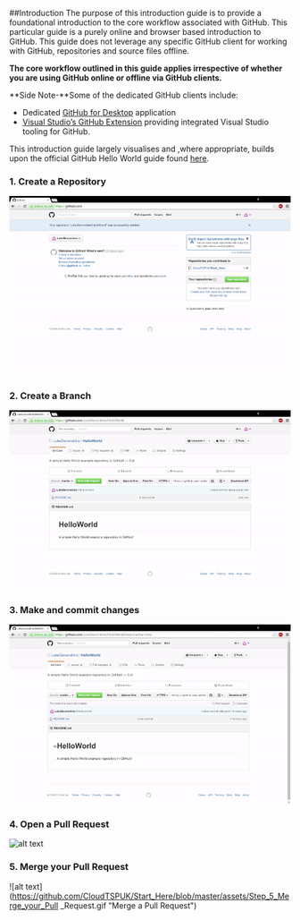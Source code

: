 ##Introduction
The purpose of this introduction guide is to provide a foundational introduction to the core workflow associated with GitHub. This particular guide is a purely online and browser based introduction to GitHub. This guide does not leverage any specific GitHub client for working with GitHub, repositories and source files offline. 

**The core workflow outlined in this guide applies irrespective of whether you are using GitHub online or offline via GitHub clients.**

**Side Note-**Some of the dedicated GitHub clients include:
* Dedicated [GitHub for Desktop]( https://desktop.github.com/) application
* [Visual Studio’s GitHub Extension]( https://visualstudio.github.com/) providing integrated Visual Studio tooling for GitHub. 

This introduction guide largely visualises and ,where appropriate, builds upon the official GitHub Hello World guide found [here](https://guides.github.com/activities/hello-world/).

### 1. Create a Repository
![alt text](https://github.com/CloudTSPUK/Start_Here/blob/master/assets/Step_1_Create_Repository.gif "Create a repository")
### 2. Create a Branch
![alt text](https://github.com/CloudTSPUK/Start_Here/blob/master/assets/Step_2_Create_A_Branch.gif "Create a branch")
### 3. Make and commit changes
![alt text](https://github.com/CloudTSPUK/Start_Here/blob/master/assets/Step_3_Make_and_commit_changes.gif "Make and commit changes")
### 4. Open a Pull Request
![alt text](https://github.com/CloudTSPUK/Start_Here/blob/master/assets/Step_4_Open_a_Pull_Request.gif "Open a Pull Request")
### 5. Merge your Pull Request
![alt text](https://github.com/CloudTSPUK/Start_Here/blob/master/assets/Step_5_Merge_your_Pull _Request.gif "Merge a Pull Request")
